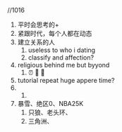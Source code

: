//1016

1. 平时会思考的+
2. 紧跟时代，每个人都在动态
3. 建立关系的人
   1. useless to who i dating 
   2. classify and affection?
4. religious behind me but byyond
   1. :alarm_clock: :facepunch: :imp:
5. tutorial repeat huge appere time?
6. 1. 
7. 暴雪、绝区0、NBA25K
   1. 只狼、老头环、
   2. 三角洲、
